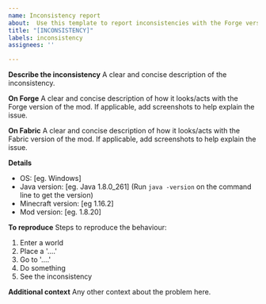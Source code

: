 ```yaml
---
name: Inconsistency report
about:  Use this template to report inconsistencies with the Forge version of the mod.
title: "[INCONSISTENCY]"
labels: inconsistency
assignees: ''

---
```


**Describe the inconsistency**
A clear and concise description of the inconsistency.

**On Forge**
A clear and concise description of how it looks/acts with the Forge version of the mod. If applicable, add screenshots to help explain the issue.

**On Fabric**
A clear and concise description of how it looks/acts with the Fabric version of the mod. If applicable, add screenshots to help explain the issue.

**Details**
- OS: [eg. Windows]
- Java version: [eg. Java 1.8.0_261] (Run `java -version` on the command line to get the version)
- Minecraft version: [eg 1.16.2]
- Mod version: [eg. 1.8.20]

**To reproduce**
Steps to reproduce the behaviour:
1. Enter a world
2. Place a '....'
3. Go to '....'
4. Do something
5. See the inconsistency

**Additional context**
Any other context about the problem here.
